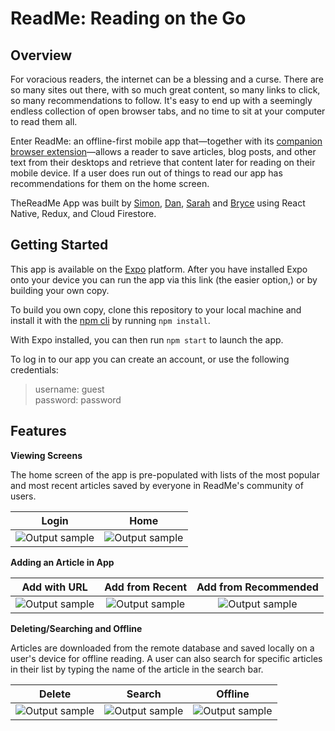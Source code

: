 # ReadMe: Reading on the Go

## Overview 

For voracious readers, the internet can be a blessing and a curse. There are so many sites out there, with so much great content, so many links to click, so many recommendations to follow. It's easy to end up with a seemingly endless collection of open browser tabs, and no time to sit at your computer to read them all. 

Enter ReadMe: an offline-first mobile app that—together with its [companion browser extension](https://github.com/Project-Readme/ReadMe-browser-extension "extension repository")—allows a reader to save articles, blog posts, and other text from their desktops and retrieve that content later for reading on their mobile device. If a user does run out of things to read our app has recommendations for them on the home screen. 

TheReadMe App was built by [Simon](https://github.com/orgs/Project-Readme/people/SimonGutierrez), [Dan](https://github.com/orgs/Project-Readme/people/dan2298), [Sarah](https://github.com/orgs/Project-Readme/people/sarahtrefethen) and [Bryce](https://github.com/orgs/Project-Readme/people/theNdroid) using React Native, Redux, and Cloud Firestore.   

## Getting Started

This app is available on the [Expo](https://expo.io/ "Expo homepage") platform. After you have installed Expo onto your device you can run the app via this link (the easier option,) or by building your own copy.  

To build you own copy, clone this repository to your local machine and install it with the [npm cli](https://docs.npmjs.com/cli/npm "npm cli documentation") by running `npm install`. 

With Expo installed, you can then run `npm start` to launch the app. 

To log in to our app you can create an account, or use the following credentials:
> username: guest<br />
> password: password

## Features

**Viewing Screens**

The home screen of the app is pre-populated with lists of the most popular and most recent articles saved by everyone in ReadMe's community of users.

|     Login    |  Home    
| ------------------------- |:-----------------------:|
| ![Output sample](https://github.com/Project-ReadMe/ReadMe-EXPO/blob/master/resources/login.jpeg)|![Output sample](https://github.com/Project-ReadMe/ReadMe-EXPO/blob/master/resources/home.jpeg)| 

**Adding an Article in App**



|     Add with URL     |  Add from Recent    | Add from Recommended
| ------------------------- |:-----------------------:|:-----------------------:|
| ![Output sample](https://github.com/Project-ReadMe/ReadMe-EXPO/blob/master/resources/add_in_app3.gif)|![Output sample](https://github.com/Project-ReadMe/ReadMe-EXPO/blob/master/resources/add_recent.gif)| ![Output sample](https://github.com/Project-ReadMe/ReadMe-EXPO/blob/master/resources/add_recommended3.gif)| 

**Deleting/Searching and Offline**

Articles are downloaded from the remote database and saved locally on a user's device for offline reading. A user can also search for specific articles in their list by typing the name of the article in the search bar.

|     Delete     |  Search    | Offline
| ------------------------- |:-----------------------:|:-----------------------:|
| ![Output sample](https://github.com/Project-ReadMe/ReadMe-EXPO/blob/master/resources/delete.gif)|![Output sample](https://github.com/Project-ReadMe/ReadMe-EXPO/blob/master/resources/add_recent.gif)| ![Output sample](https://github.com/Project-ReadMe/ReadMe-EXPO/blob/master/resources/add_recommended3.gif)| 


